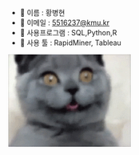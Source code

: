 <!--**Hwangbounghyeon/Hwangbounghyeon** is a ✨ _special_ ✨ repository because its `README.md` (this file) appears on your GitHub profile.

Here are some ideas to get you started:-->

- 🔭 이름 : 황병현  
- 🌱 이메일 : 5516237@kmu.kr  
- 👯 사용프로그램 : SQL,Python,R
- 🤔 사용 툴 : RapidMiner, Tableau

<img src="./giphy.gif" alt="Coding">
<!--

- 💬 Ask me about ...
- 📫 How to reach me: ...
- 😄 Pronouns: ...
- ⚡ Fun fact: ...
-->
